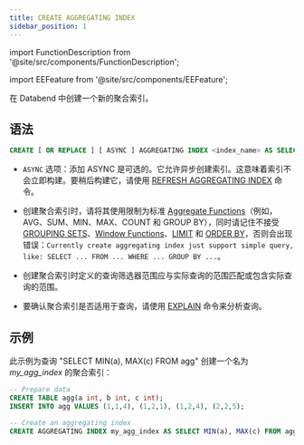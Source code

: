 ```yaml
---
title: CREATE AGGREGATING INDEX
sidebar_position: 1
---
```


import FunctionDescription from '@site/src/components/FunctionDescription';

<FunctionDescription description="Introduced or updated: v1.2.339"/>

import EEFeature from '@site/src/components/EEFeature';

<EEFeature featureName='AGGREGATING INDEX'/>

在 Databend 中创建一个新的聚合索引。

## 语法

```sql
CREATE [ OR REPLACE ] [ ASYNC ] AGGREGATING INDEX <index_name> AS SELECT ...
```

- `ASYNC` 选项：添加 ASYNC 是可选的。它允许异步创建索引。这意味着索引不会立即构建。要稍后构建它，请使用 [REFRESH AGGREGATING INDEX](refresh-aggregating-index.md) 命令。

- 创建聚合索引时，请将其使用限制为标准 [Aggregate Functions](../../../20-sql-functions/07-aggregate-functions/index.md)（例如，AVG、SUM、MIN、MAX、COUNT 和 GROUP BY），同时请记住不接受 [GROUPING SETS](/guides/query/groupby/group-by-grouping-sets)、[Window Functions](../../../20-sql-functions/08-window-functions/index.md)、[LIMIT](../../20-query-syntax/01-query-select.md#limit-clause) 和 [ORDER BY](../../20-query-syntax/01-query-select.md#order-by-clause)，否则会出现错误：`Currently create aggregating index just support simple query, like: SELECT ... FROM ... WHERE ... GROUP BY ...`。

- 创建聚合索引时定义的查询筛选器范围应与实际查询的范围匹配或包含实际查询的范围。

- 要确认聚合索引是否适用于查询，请使用 [EXPLAIN](../../40-explain-cmds/explain.md) 命令来分析查询。

## 示例

此示例为查询 "SELECT MIN(a), MAX(c) FROM agg" 创建一个名为 _my_agg_index_ 的聚合索引：

```sql
-- Prepare data
CREATE TABLE agg(a int, b int, c int);
INSERT INTO agg VALUES (1,1,4), (1,2,1), (1,2,4), (2,2,5);

-- Create an aggregating index
CREATE AGGREGATING INDEX my_agg_index AS SELECT MIN(a), MAX(c) FROM agg;
```

